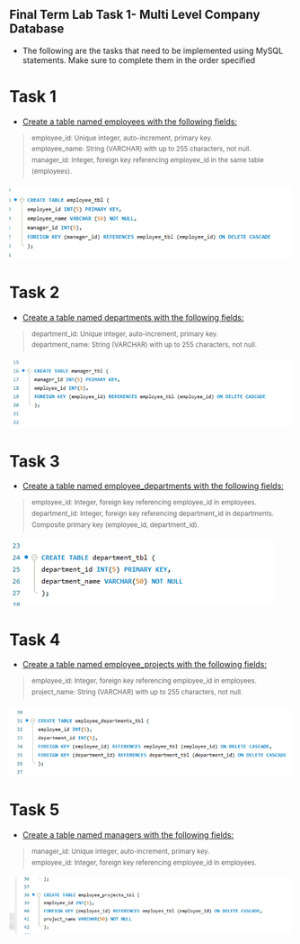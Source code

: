 ## Final Term Lab Task 1- Multi Level Company Database
* The following are the tasks that need to be implemented using MySQL statements. Make sure to
complete them in the order specified

# Task 1
* <ins>Create a table named employees with the following fields:
> <sup> employee_id: Unique integer, auto-increment, primary key.\
employee_name: String (VARCHAR) with up to 255 characters, not null.\
manager_id: Integer, foreign key referencing employee_id in the same table (employees).

![Sample Output](image/task1.png)

# Task 2
* <ins>Create a table named departments with the following fields:
> <sup> department_id: Unique integer, auto-increment, primary key.\
department_name: String (VARCHAR) with up to 255 characters, not null.

![Sample Output](image/task2.png)

# Task 3
* <ins>Create a table named employee_departments with the following fields:
> <sup> employee_id: Integer, foreign key referencing employee_id in employees.\
department_id: Integer, foreign key referencing department_id in departments.
Composite primary key (employee_id, department_id).

![Sample Output](image/task3.png)

# Task 4
* <ins>Create a table named employee_projects with the following fields:
> <sup> employee_id: Integer, foreign key referencing employee_id in employees.\
project_name: String (VARCHAR) with up to 255 characters, not null.

![Sample Output](image/task4.png)

# Task 5
* <ins>Create a table named managers with the following fields:
> <sup> manager_id: Unique integer, auto-increment, primary key.\
employee_id: Integer, foreign key referencing employee_id in employees.

![Sample Output](image/task5.png)
